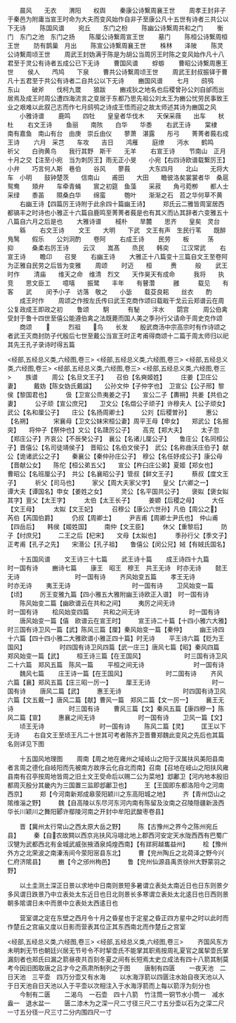 <!-- { "loadSidebar": true } -->
　　晨风　　无衣　　渭阳　　权舆
　　秦康公诗繋周襄王世
　　周孝王封非子于秦邑为附庸当宣王时命为大夫而变风始作自非子至康公凡十五世有诗者三共公以下无诗
　　陈国风谱
　　宛丘　　东门之枌
　　陈幽公诗繋周共和之门
　　衡门　东门之池　东门之扬
　　陈厘公诗繋周宣王世
　　墓门
　　陈桓公诗繋周桓王世
　　防有鹊巢　月出
　　陈宣公诗繋周襄王世
　　株林　　泽陂
　　陈灵公诗繋周顷王世
　　周武王封妫满于陈是为胡公当周厉王时陈之变风始作凡十八君至于灵公有诗者五成公已下无诗
　　曹国风谱
　　蜉蝣
　　曹昭公诗繋周惠王世
　　侯人　　鸤鸠　　下泉
　　曹共公诗繋周顷王世
　　周武王封叔振铎于曹凡十五君至于共公有诗者二自共公以下无诗
　　豳国风谱
　　七月　　鸱鸮　　东山　　破斧　　伐柯九罭　　狼跋
　　豳戎狄之地名也后稷曾孙公刘自邰而出居焉及成王时周公遭四海流言之变居于东都乃思先祖公刘太王为豳公忧劳民事致王业之艰难以此叙己志而作七月鸱鸮之诗成王悟而迎之故太师述其诗为豳国之风
　　小雅诗谱
　　鹿鸣　　四牡　　皇皇者华伐木　　天保采薇　　出车　　枤杜
　　右文王诗
　　鱼丽　　南陔　　白华　　华黍
　　右武王诗
　　棠棣　　南有嘉鱼　南山有台　由庚　崇丘由仪　　蓼萧　湛露　　彤弓　　菁菁者莪右成王诗
　　六月　采芑　　车攻　　吉日　　鸿雁
　　庭燎　　沔水　　鹤鸣　　祈父　　白驹黄鸟　　我行其野　斯干　　无羊
　　右宣王诗
　　节南山　正月　　十月之交【注至小宛　当为刺厉王】雨无正小旻　　小宛【右四诗欧谱载繋厉王】　　　小弁　　巧言何人斯　巷伯　　谷风　　蓼莪　　　大东四月　　北山　　无将大车　小明　　鼓钟楚茨　　信南山　　甫田　　大田　　瞻彼洛矣裳裳者华　桑扈　　鸳鸯　　頍弁　　车牵青蝇　　賔之初筵　鱼藻　　采菽　　角弓菀栁　　都人士　　采绿　　黍苖　　隰桑白华　　绵蛮　　　匏叶　　渐渐之石　苕之华何草不黄
　　右幽王诗【四篇厉王诗附于此余四十篇幽王诗】
　　郑氏云二雅皆周室居西都镐丰之时诗也小雅正十六篇自鹿鸣至菁菁者莪是也有其义而亾其辞者六变雅五十八篇自六月之后是也
　　大雅诗谱
　　棫朴　　旱麓　　思齐　　皇矣　灵台
　　緜
　　右文王诗
　　文王　　大明　　下武　文王有声　生民行苇　　既醉　　鳬鹥　　假乐　　公刘泂酌　　卷阿
　　右成王诗
　　民劳　　板　　　荡　　　抑　　　桑柔右厉王诗
　　云汉　　嵩髙　　烝民　　韩奕　　江汉常武
　　右宣王诗
　　瞻卬　　召旻
　　右幽王诗
　　大雅正十八篇变十三篇自文王至卷阿为正雅自民劳之后皆为变雅
　　周颂
　　时迈　　桓　　　赉　　　般
　　武王时作
　　清庙　　维天之命　维清　烈文　　天作昊天有成命　　　我将　　执竞　　思文臣工　　噫嘻　　振鹭　　丰年　　有瞽濳　　　雝　　　载见　　有客　　武
　　闵予小子　访落　敬之　　小毖　　载芟良耜　　丝衣　　酌
　　成王时作
　　周颂之作按左氏传曰武王克商作颂曰载戢干戈云云郑谱云在周公复政成王即政之初
　　鲁颂
　　駉　　　有駜　　泮水　　閟宫
　　周公伯禽受封于鲁十四世至僖公能遵伯禽之法既薨而国人美之季孙行父请命于周史克作颂
　　商颂
　　　　　烈祖　　鸟　　长发　　殷武商汤中宗高宗时有作诗颂之者武王灭商封防子代殷后七世至戴公当宣王时正考甫得商颂十二篇于周太师归以祀其先王孔子录诗时得五篇








<经部,五经总义类,六经图,卷三>
<经部,五经总义类,六经图,卷三>
<经部,五经总义类,六经图,卷三>
<经部,五经总义类,六经图,卷三>
<经部,五经总义类,六经图,卷三>
　　族谱
　　周公【名旦文王子】　　召伯【名奭姬姓】　　　庄姜【卫庄公妻】
　　戴妫【陈女妫氏戴諡】　　公孙文仲【子仲字也】　卫宣公【公子邢】黎侯【黎国君也】　　　伋【卫宣公烝夷姜之子】　　宣公二子【夀朔】共姜【共伯之妻】　　　公子顽【宣公庶兄】　　卫文公【名燬公子顽子】许穆夫人【公子顽女】　武公【名和厘公子】　　庄公【名扬周卿士】
　　公刘【后稷曽孙】　　　惠公【名朔】　　　　宋襄母【卫文公妹宋桓公妻】周平王母【申女】　　郑武公【名掘突】　　将仲子【祭仲也】文公【名踕厉公子】　　高克【郑大夫】　　　太子忽【郑庄公子】齐哀公【不辰癸公子】　襄公【名诸儿厘公子】　　鲁庄公【名同桓公子】晋僖公【名司徒靖侯子】　晋昭公【名伯文侯子】　武公【名称曲沃庄伯子】献公【诡诸武公之子】　　秦襄公【秦仲孙庄公子】　穆公【名任妤成公子】康公母【晋献公女】　　陈佗【桓公弟五父】　　宣公【杵臼庄公弟】夏姬【郑女也】　　　曹昭公【名班厘公子】　共公【名襄昭公子】管叔【鲜文王子】　　　蔡叔【度文王子】　　　祈父【司马也】
　　家父【周大夫家父字】　　皇父【六卿之一】　　　谭大夫【谭国名】申女【姜姓之女】　　　灵公【名平国共公子】　　褒姒【褒女姒其字】亶父【太王字】　　　太伯【太王长子】　　　姜嫄【后稷之母】
　　大任【文王母】　　　太姒【文王妃】　　　召穆公【康公六世孙】凡伯【周公之】　　　芮伯【芮国伯爵】　　　仍叔【周卿士】
　　尹吉甫【周卿士尹氏也】　仲山甫【四岳后】　　韩侯【姬姓国】
　　南仲【文王臣】　　　休父【重黎后】　　　防子【纣庶兄】
　　二王之后【杞宋】　　文母【太姒也】　　　季孙行父【季文子】正考甫【孔子之先】　　宋湣公【孔子祖】　　鲁僖公【闵公兄】娀【有娀氏国名】







　　十五国风谱
　　文王诗三十七篇
　　武王诗十篇
　　成王诗四十九篇　　　　　　时一国有诗
　　豳诗七篇
　　康王　昭王　穆王　共王无诗　时亦无诗
　　懿王无诗　　　　　　　　　时一国有诗
　　齐风始变五篇
　　孝王无诗　　　　　　　　　　时亦无诗
　　夷王无诗　　　　　　　　　　时一国有诗
　　卫风始变一篇【顷】
　　厉王变雅九篇【四小雅五大雅附幽王诗欧正入谱】　时一国有诗
　　陈风始变二篇【幽欧谱云在共和之间】
　　夷厉之间无诗　　　　　　　　时一国有诗
　　桧风始变四篇
　　共和之间无诗　　　　　　　　时一国有诗
　　唐风始变一篇【僖　欧谱云在宣王时】
　　宣王诗二十篇【十四小雅六大雅】　　　　时三国有诗卫风一篇【武】陈风三篇【厘】秦风始变一篇【秦仲】
　　幽王诗四十六篇【四十四小雅二大雅欧谱小雅正四十篇】时无诗
　　平王诗六篇【贬为王国风】　　　　　　时四国有诗卫风四篇【武一庄三】唐风七篇【昭】秦风四篇　郑风始变一篇【武】
　　桓王诗三篇【在王国风】　　　　　　　时三国有诗卫风二十六篇　郑风五篇　陈风一篇
　　平桓之间无诗　　　　　　　　时一国有诗
　　魏风七篇
　　庄王诗一篇【在王国风】　　　　　　　时二国有诗
　　齐风六篇【襄】郑风五篇【庄三昭一厉一】
　　厘王无诗　　　　　　　　　　时一国有诗
　　唐风二篇【武】
　　惠王无诗　　　　　　　　　　时四国有诗卫风六篇【文五戴一】唐风二篇【献】曹风一篇　郑风二篇【文一厉一】
　　襄王无诗　　　　　　　　　时三国有诗
　　曹风三篇【文】秦风五篇【康四穆一】陈风二篇【宣】
　　惠襄之间无诗　　　　　　　时一国有诗
　　卫风一篇【文】
　　顷王无诗　　　　　　　　　时一国有诗
　　陈风二篇【灵】
　　匡王以下无诗
　　右自文王至顷王凡二十世其可考者陈齐卫晋曹郑魏此变风之先后也其篇名则详见下图




　　十五国风地理图
　　周南【周之地在雍州之域岐山之阳于汉属扶风美阳县南者言周之德化自岐阳而先被南方故序云化自北而南】召南【召地在岐山之阳扶风雍县南有召亭按周地皆周之旧土文王受命后以赐二公为菜地】邶鄘卫【河内地本殷旧都周灭殷分其畿内为三国置三监即邶鄘卫也】
　　王【王国即东都洛阳今之河南西京】
　　郑【今河南新郑成皋荥阳颖川之东高阳城之地】
　　齐【青州岱山之隂维淄之野】
　　魏【自高陵以东尽河东河内南有陈留及汝南之召陵隠疆新汲西华长川颖川之舞阳郾许鄢陵河南之开封中牟阳武酸枣卷县】
















　　晋【冀州太行常山之西太原大岳之野】
　　陈【古豫州之界今之陈州宛丘县】
　　秦【自农故闗以西京兆扶风冯翊北地上郡西河安定天水陇西西有巴蜀广汉犍为武都西北有金城武威张掖酒泉炖煌西南】【有牂牁越巂益州】
　　桧【豫州外方之北荣波之南溱洧间今荥阳宻县东北】
　　曹【兖州陶丘之北荷泽之野今兴仁府济隂县】
　　豳【今之邠州栒邑】
　　鲁【兖州仙源县禹贡徐州大野蒙羽之野】








　　以土圭测土深正日景以求地中日南则景短多暑谓立表处太南近日也日东则景夕多风谓日跌景乃中立表处太东近日也日北则景长多寒谓立表处太北逺日也日西则景朝多隂谓日未中而景中立表处太西逺日也











　　营室谓之定在东壁之西月令十月之昏星也于定星之昏正四方星中之时以此时而作楚丘之宫庙又度以日影而营表其位正其东西南北而作楚丘之宫室





<经部,五经总义类,六经图,卷三>
<经部,五经总义类,六经图,卷三>
　　齐国风东方未明刺无节也朝廷兴居无节号令不时挈壶氏不能掌其职焉按周礼夏官之属挈壶氏掌漏刻者也郑氏曰漏之箭昼夜共百刻冬夏之间有长短焉太史立成法有四十八箭其制莫考今因旧图取唐之吕才今之燕肃所制列之于图
　　唐制有四匮
　　一夜天池　二日天池　三平壶　四万分壶又有水海
　　以水海浮箭以四匮注水始自夜天池以入于日天池自日天池以入于平壶以次相注入于水海浮箭而上每以箭浮为刻分也
　　今制有二匮
　　二渴乌　一石壶　四十八箭　竹注筒一铜节水小筒一　减水盎一　退水盆一
　　匮二漆木为之深一尺二寸径三尺二寸五分壶以石为之深二尺一寸五分径一尺三寸二分内围四尺一寸
